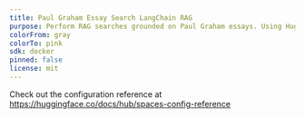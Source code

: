 ```yaml
---
title: Paul Graham Essay Search LangChain RAG
purpose: Perform RAG searches grounded on Paul Graham essays. Using HuggingFace inference endpoints to serve Llama3, Snowflake Arctic Embed Model, FAISS for vector database. Chainlit for front-end
colorFrom: gray
colorTo: pink
sdk: docker
pinned: false
license: mit
---
```


Check out the configuration reference at https://huggingface.co/docs/hub/spaces-config-reference
